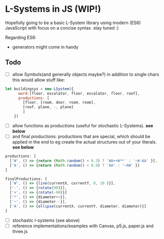 # L-Systems in JS (WIP!)
Hopefully going to be a basic L-System library using modern (ES6) JavaScript with focus
on a concise syntax. stay tuned :)

Regarding ES6:
- generators might come in handy


## Todo


- [ ] allow Symbols(and generally objects maybe?) in addition to single chars
      this would allow stuff like: 
```.js
let buildingsys = new LSystem({
      word:[floor, escalator, floor, escalator, floor, roof],
      productions: [
        [floor, [room, door, room, room],
        [roof, plane, -, plane]
        ]
    })
```
- [ ] allow functions as productions (useful for stochastic L-Systems). **see below**
- [ ] and final productions: productions that are special, which should be applied in the end to eg create the actual structures out of your literals. **see below**

```.js
productions: [
  ['W', () => {return (Math.random() < 0.3) ? 'WA++W**' : '~W-AA' }],
  ['A', () => {return (Math.random() < 0.9) ? 'AA' : '~AW' }]
]

finalProductions: [
  ['W', () => {line(currentX, currentY, 0, 10 )}],
  ['-', () => {rotate(90)}],
  ['+', () => {rotate(-90)}]
  ['*', () => {diameter++}],
  ['~', () => {diameter--}],
  ['A', () => {ellipse(currentX, currentY, diameter, diameter)}]
]
```

- [ ] stochastic l-systems (see above)
- [ ] reference implementations/examples with Canvas, p5.js, paper.js and three.js
